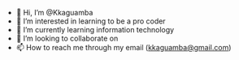 - 👋 Hi, I’m @Kkaguamba
- 👀 I’m interested in learning to be a pro coder
- 🌱 I’m currently learning information technology 
- 💞️ I’m looking to collaborate on 
- 📫 How to reach me through my email (kkaguamba@gmail.com)

<!---
Kkaguamba/Kkaguamba is a ✨ special ✨ repository because its `README.md` (this file) appears on your GitHub profile.
You can click the Preview link to take a look at your changes.
--->
